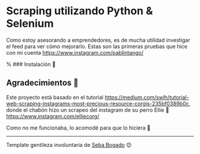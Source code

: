 # Scraping utilizando Python & Selenium

Como estoy asesorando a emprendedores, es de mucha utilidad investigar el feed para ver cómo mejorarlo. Estas son las primeras pruebas que hice con mi cuenta https://www.instagram.com/pablintango/

% ### Instalación 🔧

## Agradecimientos 📄

Este proyecto está basado en el tutorial https://medium.com/swlh/tutorial-web-scraping-instagrams-most-precious-resource-corgis-235bf0389b0c, donde el chabón hizo un scrapeo del instagram de su perro Ellie 🐶 https://www.instagram.com/elliecorg/

Como no me funcionaba, lo acomodé para que lo hiciera 💪



---
 Template gentileza involuntaria de [Seba Bogado](https://github.com/sbogado87) 😊
